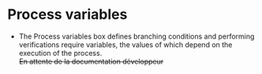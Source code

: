 Process variables
=================

-   The Process variables box defines branching conditions and performing verifications require variables, the values of which depend on the execution of the process.\
    ~~En attente de la documentation développeur~~

